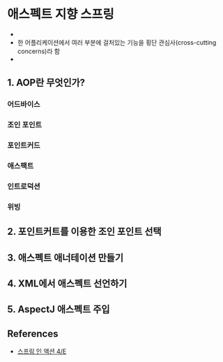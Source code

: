 # 애스펙트 지향 스프링

* 
* 한 어플리케이션에서 여러 부분에 걸처있는 기능을 횡단 관심사(cross-cutting concerns)라 함
* 

## 1. AOP란 무엇인가?

### 어드바이스

### 조인 포인트

### 포인트커드

### 애스팩트

### 인트로덕션

### 위빙

## 2. 포인트커트를 이용한 조인 포인트 선택

## 3. 애스펙트 애너테이션 만들기

## 4. XML에서 애스펙트 선언하기

## 5. AspectJ 애스펙트 주입

## References

* [스프링 인 액션 4/E](http://www.kyobobook.co.kr/product/detailViewKor.laf?mallGb=KOR&ejkGb=KOR&barcode=9791185890388)